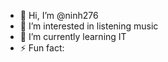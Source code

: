 - 👋 Hi, I’m @ninh276
- 👀 I’m interested in listening music
- 🌱 I’m currently learning IT
- ⚡ Fun fact: 

<!---
ninh276/ninh276 is a ✨ special ✨ repository because its `README.md` (this file) appears on your GitHub profile.
You can click the Preview link to take a look at your changes.
--->
